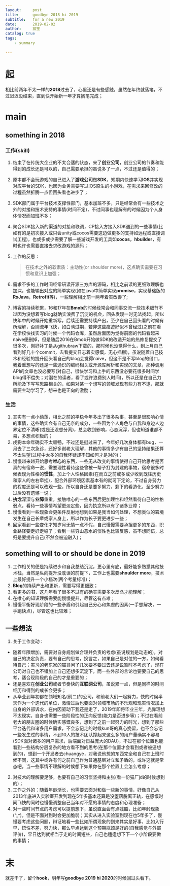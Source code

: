```yaml
---
layout:     post
title:      goodbye 2018 hi 2019
subtitle:   for a new 2019
date:       2019-02-02
author:     宸笙
catalog: true
tags:
    - summary
    
---
```


# 起
相比前两年不太一样的**2018**过去了，心里还是有些感触，虽然在年终就落笔，不过迟迟没结束，直到快开始新一年才算搁笔完成；
# main
## something in 2018
### 工作(skill)
1. 结束了在传统大企业的不太合适的状态，来了**创业公司**，创业公司的节奏和能得到的成长还是可以的，自己需要承担的虽说多了一点，不过还是值得的；
2. 原本都不会玩游戏的自己进入了**游戏公司**做**SDK**，短期内快速学习**IOS**并实现对应平台的SDK，也因为业务需要写过IOS原生的小游戏，在需求来回修改的过程虽然折腾一点但回头看也进步了；
3. SDK部门属于平台技术支撑性部门，基本加班不多，只是经常会有一些技术之外的对接和技术支持的事情(时间不定)，不过同事也理解有的时候因为个人身体情况而加班不多；
4. 聚合SDK接入新的渠道的对接和联调，CP接入方接入SDK遇到的一些事情(比如有的是初次接入或只会unity或cocos需要这边做更多的支持如远程或直接调试工程)，也或多或少需要了解一些游戏开发的工具如**cocos**，**hbuilder**，有时也许也需要直接去求改游戏的源码；
5. 工作的反思：
 
    > 在技术之外的软素质：主动性(or shoulder more)，这点确实需要在习惯和意识上加强；

6. 需求不多的工作时间经常研读开源三方库的源码，相比之前读的更细致理解也加深，也能输出对应的简单实现(如在java中简单实现**promise**，实现基础版的**RxJava**，**Retrofit**等)，一些理解相比前一两年着实改善了;
7. 博客的持续积累，16和17年在**Bmob**的时候经常会和同事交流一些技术细节不过因为没想着写blog就确实浪费了沉淀的机会，回头发现一时无法找起，所以快年中的时候开始重新写，后续还需要持续产出，至少在自己回头看的时候有所理解，否则流年飞快，如白驹过期，若非这些痕迹好似不曾经过(之前在看在学校快找实习的时候一个代码仓库，虽然后面因为觉得前面的代码看起来naive便删掉，但是随后2016在Bmob开始做SDK的改造开始的热修复提交了很多次，刚好补丁是从githubraw下载的，那时候也没觉得什么，到上月自己看到好几十个commit，去看提交日志着实感慨，无心插柳)，虽说随着自己技术和经验的提升回头看自己的blog会觉得naive，但这不是不写blog的借口，我着重想写的还是一些通识的编码相关或开源库解析和实现的文章，那种调用API的文章也没必要写(对自己，很快学习和上手的东西没必要花很多时间学blog得不偿失；对潜在的读者，看了或许浪费别人时间)，所以还是在自己力所能及下写写思路相关的，如果对某一个想写的领域发现有些力有不逮，那就需要主动学习了，想来也是正向的激励；

### 生活
1. 其实有一点小动荡，相比之前的平稳今年多出了很多杂事，甚至是很影响心情的事情，这些确实会有自己无奈的成分，一些因为个人角色与自我和身边人边界定位不清晰(或是还没想分离)，总会收到影响，心态沉浮，但也知道谁都不易，多想点积极的；
2. 戌狗本命年确实不太顺畅，不过还是挺过来了，今年好几次身体都有bug，一月去了三次急诊，还好多谢老大理解，其他的事情多少有自己的坚持结果还算不太失望(过程中太多的自我怀疑却不知如何才是对的)；
3. 慢慢越来越开始思考**唯心**的东西，一些无从改变的事情使得自己开始思考是否真的有宿命一说，需要理性看待这些曾被一帮子打为封建的事物，宿命很多时候表现为性格的**惯性**，加上个人性格因素(在而立之前或多或少收到既往历史和家人的左右牵挂)，配合外部环境因素基本有的就可下定论，不过自身努力的程度还是可以改观一些，所以自身还是要多努力，剩下的看造化，至少努力过后没有遗憾一说；
4. **执念**深深与**业障**重重，接触唯心的一些东西后更加理性和坦然看待自己的性格弱点，看待一些事情希望更淡定些，因为执念所以有了诸多业障；
5. 慢慢看到一些现象会更条件反射地想到如果是我当如何处理，不想类似的窘境发生在自己长辈或家人身上，所以作为长子要更进步一些；
6. 回家看到一些变化才知岁月无情一点不假，自己慢慢需要承担更多的东西，职业路径要走好走稳了；看到一些穷山恶水的惯性也比较反感，虽不想同伍，总归是要提升自己(不然会被迫融入)；

## something will to or should be done in 2019
1. 工作相关的便是持续进步和自我总结沉淀，更心里有底，最好能多熟悉其他技术栈，当然是纵向提升没耽误的前提下，工作上也需要**shoulder more**，技术上最好提升一个小档次(两个考量标准)；
2. **Blog**的持续产出和更新，需要写得更细致；
3. 看更多的**书**，这几年看了很多不过有的确实需要多次反刍才能理解；
4. 在唯心的知识理解需要能慢慢提升，尽管这有点难；
5. 慢慢平衡好现阶段的一些矛盾和引起自己分心和焦虑的因素(一手想解决，一手跑快点)，尽管这也比较难；

## 一些想法
1. 关于工作变动：
* 随着年限增加，需要对自身规划做合理并负责的考虑(虽说规划是动态的)，对自己的决定负责，要有自己的思考，换言之，如果自己是对位的一方，如何看待自己；实习的老东家的猫哥问了几次要不要过去还是说暂时不考虑了，现在公司对自己也不错加上自己还想多沉淀下，而一些外部的言论也要要自己的思考，适合现阶段的自己的才是重要的；
* 还是喜欢在**创业公司**或者节奏快的**互联网公司**，虽说累一点，但是同样的时间经历和得到的成长会更多；
* 从毕业到年初都在领域知名(前二)的公司，和前老大们一起努力，快的时候半天作为一个迭代的单位，激情过后也要面对领域市场的不乐观和现实情况加上自身的外部诉求，在内因驱动下我还是走了，2019年即将毕业三年，光靠理想不太现实，自身也需要一些阶段性的正向反馈(能力是否进步等)；不过在看前老大的朋友圈的时候确实感慨良多，想到了之前一起努力的时光，想到了那些平台迭代和诸多用户需求，不会忘记走的时候kun哥的真心挽留，也不会忘记一些发生过的事情，不到10人的技术团队撑起来这么多的用户量确实不容易(SDK面对诸多的用户需求，后端面对日益庞大的DAU)，不过在那个位置也能看到一些结构分层复杂的地方看不到的思考(在那个位置才会看到或者被逼想到的)，想到一个开发者去chuangye，对我说他想的东西完全和自己在上班时候不同，这其中或许有何之前自己作为普通基层对立和矛盾的，或许这就是常态吧，当一些事情不理解的时候想下如果你在那个位置上会怎么考虑；
2. 对技术的理解要足够，也要有自己的习惯坚持和主张(看一份猫厂jd的时候想到的)；
3. 工作之外的：随着年龄渐长，也需要去面对和做一些新的事情，好像自己从2013年底进入实验室开发到现在5年多基本还算是没堕落脱离正轨，在感慨时间飞快的同时也慢慢调整自己当年对不愿的事情的态度和心理准备；
4. 对一些时间节点的考虑可以提前想下，虽说直面会有点残酷，比如年龄现象(^_^)，但是不面对到时会更加脆弱；其实从进入实验室到现在也5年多了，慢慢要考虑这些问题，辩证地看一些比如所谓现象的到来其实是好事，比如入行早，悟性不差，努力快，那么早点达到这个预期瓶颈是好的(自我感觉与外部评价)，早日达到就相当于走的时间短些，自己也适逢想下下一个小阶段要做的事情；
# 末
就差干了，留个**hook**，明年写**goodbye 2019 hi 2020**的时候回过头看下。
